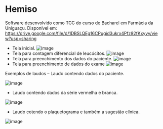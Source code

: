 # Hemiso

Software desenvolvido como TCC do curso de Bacharel em Farmácia da Uniguaçu.
Disponível em: https://drive.google.com/file/d/1DBSLQEg16CPugid3ukrx4Pfz82fKxyvy/view?usp=sharing

- Tela inicial.
![image](https://user-images.githubusercontent.com/60346994/164078119-a56e99a8-9f5d-415a-b7f2-f33d4e88d35f.png)
- Tela para contagem diferencial de leucócitos.
![image](https://user-images.githubusercontent.com/60346994/164078149-21eff195-fb9c-4c06-a439-3e00444d0a8e.png)
- Tela para preenchimento dos dados do paciente.
![image](https://user-images.githubusercontent.com/60346994/164078201-69d867fa-195c-4998-abdb-31d0a79771b0.png)
- Tela para preenchimento de dados do exame
![image](https://user-images.githubusercontent.com/60346994/164078247-b272ef9d-8be0-4dee-83e1-6a0c968f5217.png)


Exemplos de laudos
– Laudo contendo dados do paciente.

![image](https://user-images.githubusercontent.com/60346994/164078469-eab547b0-e5b9-42fb-9d20-7bc9ed792d67.png)


- Laudo contendo dados da série vermelha e branca.

![image](https://user-images.githubusercontent.com/60346994/164078579-320c64d5-22ca-4775-8e0a-ac8f9ac1c83f.png)

- Laudo cotendo o plaquetograma e também a sugestão clínica.

![image](https://user-images.githubusercontent.com/60346994/164078694-cf0676bc-692e-40a3-9891-ef4cb45ab8bb.png)
